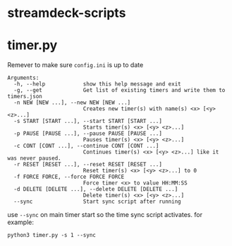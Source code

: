 # streamdeck-scripts

timer.py
========

Remever to make sure `config.ini` is up to date

```
Arguments:
  -h, --help            show this help message and exit
  -g, --get             Get list of existing timers and write them to timers.json
  -n NEW [NEW ...], --new NEW [NEW ...]
                        Creates new timer(s) with name(s) <x> [<y> <z>...]
  -s START [START ...], --start START [START ...]
                        Starts timer(s) <x> [<y> <z>...]
  -p PAUSE [PAUSE ...], --pause PAUSE [PAUSE ...]
                        Pauses timer(s) <x> [<y> <z>...]
  -c CONT [CONT ...], --continue CONT [CONT ...]
                        Continues timer(s) <x> [<y> <z>...] like it was never paused.
  -r RESET [RESET ...], --reset RESET [RESET ...]
                        Reset timer(s) <x> [<y> <z>...] to 0
  -f FORCE FORCE, --force FORCE FORCE
                        Force timer <x> to value HH:MM:SS
  -d DELETE [DELETE ...], --delete DELETE [DELETE ...]
                        Delete timer(s) <x> [<y> <z>...]
  --sync                Start sync script after running
```

use `--sync` on main timer start so the time sync script activates.
for example:

`python3 timer.py -s 1 --sync`
